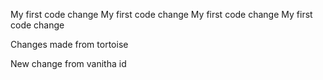 My first code change
My first code change
My first code change
My first code change


Changes made from tortoise

New change from vanitha id